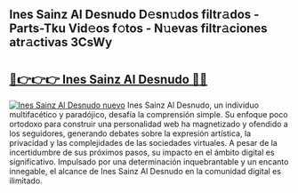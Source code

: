 ## Ines Sainz Al Desnudo D𝚎sn𝚞dos filtr𝚊dos - Parts-Tku Vid𝚎os f𝚘tos - N𝚞evas filtr𝚊ciones atr𝚊ctivas 3CsWy

# <h2><a href="http://mb628w0.tromn.icu/?c=Ines+Sainz+Al+Desnudo">🔗👉👉👉 Ines Sainz Al Desnudo 🔗🔗</a></h2>

[![Ines Sainz Al Desnudo nuevo](https://i.imgur.com/pEAQMta.gif)](http://mb628w0.tromn.icu/?c=Ines+Sainz+Al+Desnudo)
Ines Sainz Al Desnudo, un individuo multifacético y paradójico, desafía la comprensión simple. Su enfoque poco ortodoxo para construir una personalidad web ha magnetizado y ofendido a los seguidores, generando debates sobre la expresión artística, la privacidad y las complejidades de las sociedades virtuales. A pesar de la incertidumbre de sus próximos pasos, su impacto en el ámbito digital es significativo. Impulsado por una determinación inquebrantable y un encanto innegable, el alcance de Ines Sainz Al Desnudo en la comunidad digital es ilimitado.

